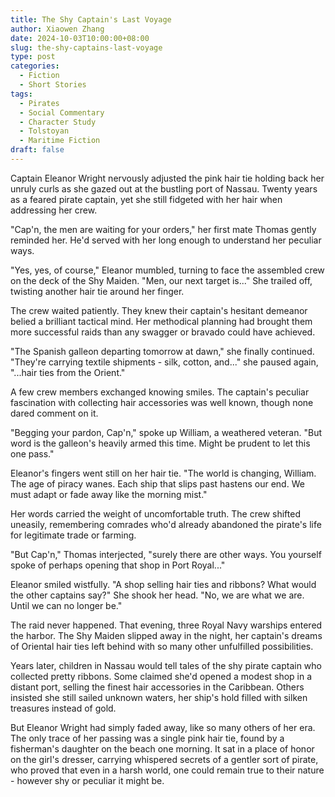 ```yaml
---
title: The Shy Captain's Last Voyage
author: Xiaowen Zhang
date: 2024-10-03T10:00:00+08:00
slug: the-shy-captains-last-voyage
type: post
categories:
  - Fiction
  - Short Stories  
tags:
  - Pirates
  - Social Commentary
  - Character Study
  - Tolstoyan
  - Maritime Fiction
draft: false
---
```


Captain Eleanor Wright nervously adjusted the pink hair tie holding back her unruly curls as she gazed out at the bustling port of Nassau. Twenty years as a feared pirate captain, yet she still fidgeted with her hair when addressing her crew.

"Cap'n, the men are waiting for your orders," her first mate Thomas gently reminded her. He'd served with her long enough to understand her peculiar ways.

"Yes, yes, of course," Eleanor mumbled, turning to face the assembled crew on the deck of the Shy Maiden. "Men, our next target is..." She trailed off, twisting another hair tie around her finger.

The crew waited patiently. They knew their captain's hesitant demeanor belied a brilliant tactical mind. Her methodical planning had brought them more successful raids than any swagger or bravado could have achieved.

"The Spanish galleon departing tomorrow at dawn," she finally continued. "They're carrying textile shipments - silk, cotton, and..." she paused again, "...hair ties from the Orient."

A few crew members exchanged knowing smiles. The captain's peculiar fascination with collecting hair accessories was well known, though none dared comment on it.

"Begging your pardon, Cap'n," spoke up William, a weathered veteran. "But word is the galleon's heavily armed this time. Might be prudent to let this one pass."

Eleanor's fingers went still on her hair tie. "The world is changing, William. The age of piracy wanes. Each ship that slips past hastens our end. We must adapt or fade away like the morning mist."

Her words carried the weight of uncomfortable truth. The crew shifted uneasily, remembering comrades who'd already abandoned the pirate's life for legitimate trade or farming.

"But Cap'n," Thomas interjected, "surely there are other ways. You yourself spoke of perhaps opening that shop in Port Royal..."

Eleanor smiled wistfully. "A shop selling hair ties and ribbons? What would the other captains say?" She shook her head. "No, we are what we are. Until we can no longer be."

The raid never happened. That evening, three Royal Navy warships entered the harbor. The Shy Maiden slipped away in the night, her captain's dreams of Oriental hair ties left behind with so many other unfulfilled possibilities.

Years later, children in Nassau would tell tales of the shy pirate captain who collected pretty ribbons. Some claimed she'd opened a modest shop in a distant port, selling the finest hair accessories in the Caribbean. Others insisted she still sailed unknown waters, her ship's hold filled with silken treasures instead of gold.

But Eleanor Wright had simply faded away, like so many others of her era. The only trace of her passing was a single pink hair tie, found by a fisherman's daughter on the beach one morning. It sat in a place of honor on the girl's dresser, carrying whispered secrets of a gentler sort of pirate, who proved that even in a harsh world, one could remain true to their nature - however shy or peculiar it might be.